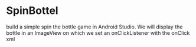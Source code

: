 # SpinBottel
build a simple spin the bottle game in Android Studio. We will display the bottle in an ImageView on which we set an onClickListener with the onClick xml
